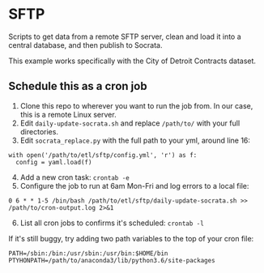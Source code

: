# SFTP

Scripts to get data from a remote SFTP server, clean and load it into a central database, and then publish to Socrata.

This example works specifically with the City of Detroit Contracts dataset.

## Schedule this as a cron job

1. Clone this repo to wherever you want to run the job from. In our case, this is a remote Linux server.
2. Edit `daily-update-socrata.sh` and replace `/path/to/` with your full directories.
3. Edit `socrata_replace.py` with the full path to your yml, around line 16:
```
with open('/path/to/etl/sftp/config.yml', 'r') as f:
  config = yaml.load(f)
```
4. Add a new cron task: `crontab -e`
5. Configure the job to run at 6am Mon-Fri and log errors to a local file: 
```
0 6 * * 1-5 /bin/bash /path/to/etl/sftp/daily-update-socrata.sh >> /path/to/cron-output.log 2>&1
```
6. List all cron jobs to confirms it's scheduled: `crontab -l`

If it's still buggy, try adding two path variables to the top of your cron file:
```
PATH=/sbin:/bin:/usr/sbin:/usr/bin:$HOME/bin
PTYHONPATH=/path/to/anaconda3/lib/python3.6/site-packages
```
